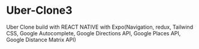 # Uber-Clone3
Uber Clone build with REACT NATIVE with Expo(Navigation, redux, Tailwind CSS, Google Autocomplete, Google Directions API, Google Places API, Google Distance Matrix API)
